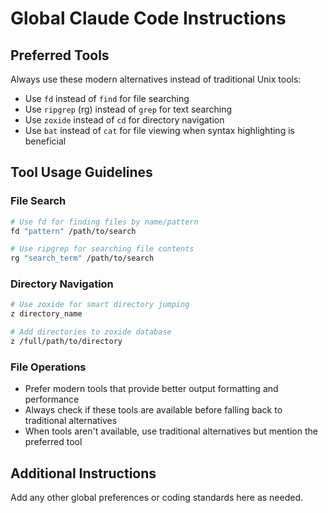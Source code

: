 # Global Claude Code Instructions

## Preferred Tools

Always use these modern alternatives instead of traditional Unix tools:

- Use `fd` instead of `find` for file searching
- Use `ripgrep` (rg) instead of `grep` for text searching
- Use `zoxide` instead of `cd` for directory navigation
- Use `bat` instead of `cat` for file viewing when syntax highlighting is beneficial

## Tool Usage Guidelines

### File Search
```bash
# Use fd for finding files by name/pattern
fd "pattern" /path/to/search

# Use ripgrep for searching file contents
rg "search_term" /path/to/search
```

### Directory Navigation
```bash
# Use zoxide for smart directory jumping
z directory_name

# Add directories to zoxide database
z /full/path/to/directory
```

### File Operations
- Prefer modern tools that provide better output formatting and performance
- Always check if these tools are available before falling back to traditional alternatives
- When tools aren't available, use traditional alternatives but mention the preferred tool

## Additional Instructions

Add any other global preferences or coding standards here as needed.
